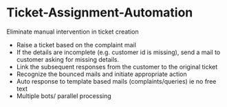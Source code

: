 # Ticket-Assignment-Automation

Eliminate manual intervention in ticket creation 
 - Raise a ticket based on the complaint mail 
 - If the details are incomplete (e.g. customer id is missing), send a mail to customer asking for missing details. 
 - Link the subsequent responses from the customer to the original ticket 
 - Recognize the bounced mails and initiate appropriate action 
 - Auto response to template based mails (complaints/queries) ie no free text 
 - Multiple bots/ parallel processing
